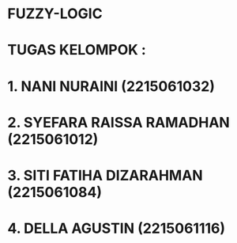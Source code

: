 # FUZZY-LOGIC
# TUGAS KELOMPOK :
# 1. NANI NURAINI (2215061032)
# 2. SYEFARA RAISSA RAMADHAN (2215061012)
# 3. SITI FATIHA DIZARAHMAN (2215061084)
# 4. DELLA AGUSTIN (2215061116)